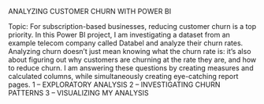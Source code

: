 ANALYZING CUSTOMER CHURN WITH POWER BI

Topic:
    For subscription-based businesses, reducing customer churn is a top priority. In this Power BI project, I am investigating a dataset from an example telecom company called Databel and analyze their churn rates. Analyzing churn doesn’t just mean knowing what the churn rate is: it’s also about figuring out why customers are churning at the rate they are, and how to reduce churn. I am answering these questions by creating measures and calculated columns, while simultaneously creating eye-catching report pages.
1 – EXPLORATORY ANALYSIS
2 – INVESTIGATING CHURN PATTERNS
3 – VISUALIZING MY ANALYSIS
